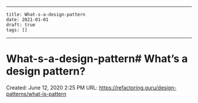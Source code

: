 
---
    title: What-s-a-design-pattern
    date: 2021-01-01    
    draft: true
    tags: []
---
# What-s-a-design-pattern# What’s a design pattern?
Created: June 12, 2020 2:25 PM
URL: https://refactoring.guru/design-patterns/what-is-pattern

